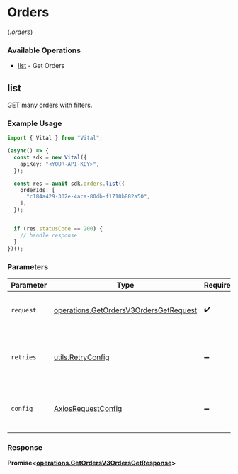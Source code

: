 # Orders
(*.orders*)

### Available Operations

* [list](#list) - Get Orders

## list

GET many orders with filters.

### Example Usage

```typescript
import { Vital } from "Vital";

(async() => {
  const sdk = new Vital({
    apiKey: "<YOUR-API-KEY>",
  });

  const res = await sdk.orders.list({
    orderIds: [
      "c184a429-302e-4aca-80db-f1718b882a50",
    ],
  });


  if (res.statusCode == 200) {
    // handle response
  }
})();
```

### Parameters

| Parameter                                                                                        | Type                                                                                             | Required                                                                                         | Description                                                                                      |
| ------------------------------------------------------------------------------------------------ | ------------------------------------------------------------------------------------------------ | ------------------------------------------------------------------------------------------------ | ------------------------------------------------------------------------------------------------ |
| `request`                                                                                        | [operations.GetOrdersV3OrdersGetRequest](../../models/operations/getordersv3ordersgetrequest.md) | :heavy_check_mark:                                                                               | The request object to use for the request.                                                       |
| `retries`                                                                                        | [utils.RetryConfig](../../models/utils/retryconfig.md)                                           | :heavy_minus_sign:                                                                               | Configuration to override the default retry behavior of the client.                              |
| `config`                                                                                         | [AxiosRequestConfig](https://axios-http.com/docs/req_config)                                     | :heavy_minus_sign:                                                                               | Available config options for making requests.                                                    |


### Response

**Promise<[operations.GetOrdersV3OrdersGetResponse](../../models/operations/getordersv3ordersgetresponse.md)>**

